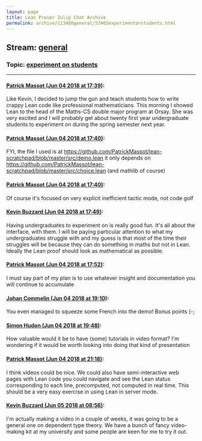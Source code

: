 ```yaml
---
layout: page
title: Lean Prover Zulip Chat Archive 
permalink: archive/113488general/53465experimentonstudents.html
---
```


## Stream: [general](index.html)
### Topic: [experiment on students](53465experimentonstudents.html)

---

#### [Patrick Massot (Jun 04 2018 at 17:39)](https://leanprover.zulipchat.com/#narrow/stream/113488-general/topic/experiment%20on%20students/near/127550815):
Like Kevin, I decided to jump the gun and teach students how to write crappy Lean code like professional mathematicians. This morning I showed Lean to the head of the Maths-CS double major program at Orsay. She was very excited and I will probably get about twenty first year undergraduate students to experiment on during the spring semester next year.

#### [Patrick Massot (Jun 04 2018 at 17:40)](https://leanprover.zulipchat.com/#narrow/stream/113488-general/topic/experiment%20on%20students/near/127550884):
FYI, the file I used is at https://github.com/PatrickMassot/lean-scratchpad/blob/master/src/demo.lean it only depends on https://github.com/PatrickMassot/lean-scratchpad/blob/master/src/choice.lean (and mathlib of course)

#### [Patrick Massot (Jun 04 2018 at 17:40)](https://leanprover.zulipchat.com/#narrow/stream/113488-general/topic/experiment%20on%20students/near/127550896):
Of course it's focused on very explicit inefficient tactic mode, not code golf

#### [Kevin Buzzard (Jun 04 2018 at 17:49)](https://leanprover.zulipchat.com/#narrow/stream/113488-general/topic/experiment%20on%20students/near/127551316):
Having undergraduates to experiment on is really good fun. It's all about the interface, with them. I will be paying particular attention to what my undergraduates struggle with and my guess is that most of the time their struggles will be because they can do something in maths but not in Lean. Ideally the Lean proof should look as mathematical as possible.

#### [Patrick Massot (Jun 04 2018 at 17:52)](https://leanprover.zulipchat.com/#narrow/stream/113488-general/topic/experiment%20on%20students/near/127551503):
I must say part of my plan is to use whatever insight and documentation you will continue to accumulate

#### [Johan Commelin (Jun 04 2018 at 19:10)](https://leanprover.zulipchat.com/#narrow/stream/113488-general/topic/experiment%20on%20students/near/127555072):
You even managed to squeeze some French into the demo! Bonus points (-;

#### [Simon Hudon (Jun 04 2018 at 19:48)](https://leanprover.zulipchat.com/#narrow/stream/113488-general/topic/experiment%20on%20students/near/127556971):
How valuable would it be to have (some) tutorials in video format? I'm wondering if it would be worth looking into doing that kind of presentation

#### [Patrick Massot (Jun 04 2018 at 21:18)](https://leanprover.zulipchat.com/#narrow/stream/113488-general/topic/experiment%20on%20students/near/127561202):
I think videos could be nice. We could also have semi-interactive web pages with Lean code you could navigate and see the Lean status corresponding to each line, precomputed, not computed in real time. This should be a very easy exercise in using Lean in server mode.

#### [Kevin Buzzard (Jun 05 2018 at 08:56)](https://leanprover.zulipchat.com/#narrow/stream/113488-general/topic/experiment%20on%20students/near/127585835):
I'm actually making a video in a couple of weeks, it was going to be a general one on dependent type theory. We have a bunch of fancy video-making kit at my university and some people are keen for me to try it out.

